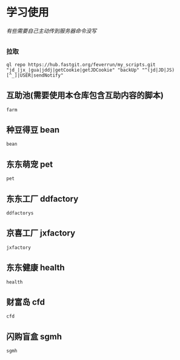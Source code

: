 # 学习使用
###### 有些需要自己主动传到服务器命令没写

### 拉取
```
ql repo https://hub.fastgit.org/feverrun/my_scripts.git "jd_|jx_|gua|jddj|getCookie|getJDCookie" "backUp" "^(jd|JD|JS)[^_]|USER|sendNotify"
```

## 互助池(需要使用本仓库包含互助内容的脚本)
```
farm
```
## 种豆得豆  bean
```
bean
```
## 东东萌宠  pet
```
pet
```

## 东东工厂  ddfactory
```
ddfactorys
```

## 京喜工厂  jxfactory
```
jxfactory
```

## 东东健康  health
```
health
```

## 财富岛    cfd
```
cfd
```

## 闪购盲盒  sgmh
```
sgmh
```





